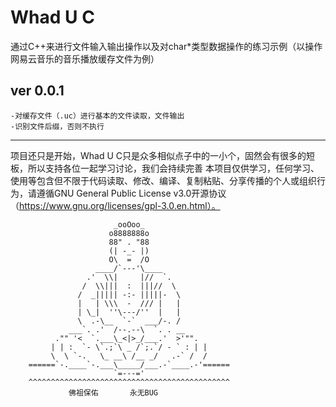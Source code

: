# Whad U C
通过C++来进行文件输入输出操作以及对char*类型数据操作的练习示例（以操作网易云音乐的音乐播放缓存文件为例）
## ver 0.0.1
    -对缓存文件（.uc）进行基本的文件读取，文件输出
    -识别文件后缀，否则不执行
-------------------------------
项目还只是开始，Whad U C只是众多相似点子中的一小个，固然会有很多的短板，所以支持各位一起学习讨论，我们会持续完善
本项目仅供学习，任何学习、使用等包含但不限于代码读取、修改、编译、复制粘贴、分享传播的个人或组织行为，请遵循GNU General Public License v3.0开源协议（https://www.gnu.org/licenses/gpl-3.0.en.html）。

                           _ooOoo_
                          o8888888o
                          88" . "88
                          (| -_- |)
                          O\  =  /O
                       ____/`---'\____
                     .'  \\|     |//  `.
                    /  \\|||  :  |||//  \
                   /  _||||| -:- |||||-  \
                   |   | \\\  -  /// |   |
                   | \_|  ''\---/''  |   |
                   \  .-\__  `-`  ___/-. /
                 ___`. .'  /--.--\  `. . __
              ."" '<  `.___\_<|>_/___.'  >'"".
             | | :  `- \`.;`\ _ /`;.`/ - ` : | |
             \  \ `-.   \_ __\ /__ _/   .-` /  /
        ======`-.____`-.___\_____/___.-`____.-'======
                           `=---='
        ^^^^^^^^^^^^^^^^^^^^^^^^^^^^^^^^^^^^^^^^^^^^^
                 佛祖保佑       永无BUG
